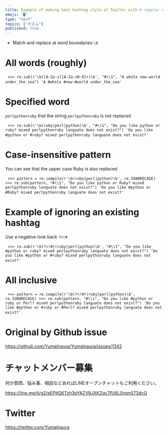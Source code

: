 ```yaml
---
title: Example of making text hashtag style of Twitter with # regular express
emoji: "🖥"
type: "tech"
topics: ["ポエム"]
published: true
---
```


<ul><li> Match and replace at word boundaries <code>\b</code> </li></ul><h1> All words (roughly) </h1><pre> <code class="py">&gt;&gt;&gt; re.sub(r&#39;\b([A-Za-z][A-Za-z0-9]+)\b&#39;, &quot;#\\1&quot;, &quot;A whole new-world under_the_sea&quot;) &#39;A #whole #new-#world under_the_sea&#39;</code> </pre><h1> Specified word </h1><p> <code>perlpythonruby</code> that the string <code>perlpythonruby</code> is not replaced </p><pre> <code class="py">&gt;&gt;&gt; re.sub(r&#39;\b(ruby|perl|python)\b&#39;, &quot;#\\1&quot;, &quot;Do you like python or ruby? mixed perlpythonruby languate does not exist?&quot;) &#39;Do you like #python or #ruby? mixed perlpythonruby languate does not exist?&#39;</code> </pre><h1> Case-insensitive pattern </h1><p> You can see that the upper case Ruby is also replaced </p><pre> <code class="py">&gt;&gt;&gt; pattern = re.compile(r&#39;\b(ruby|perl|python)\b&#39;, re.IGNORECASE) &gt;&gt;&gt; re.sub(pattern, &quot;#\\1&quot;, &quot;Do you like python or Ruby? mixed perlpythonruby languate does not exist?&quot;) &#39;Do you like #python or #Ruby? mixed perlpythonruby languate does not exist?&#39;</code> </pre><h1> Example of ignoring an existing hashtag </h1><p> Use a negative look back <code>?&lt;!#</code> </p><pre> <code class="py">&gt;&gt;&gt; re.sub(r&#39;\b(?&lt;!#)(ruby|perl|python)\b&#39;, &quot;#\\1&quot;, &quot;Do you like #python or ruby? mixed perlpythonruby languate does not exist?&quot;) &#39;Do you like #python or #ruby? mixed perlpythonruby languate does not exist?&#39;</code> </pre><h1> All inclusive </h1><pre> <code class="py">&gt;&gt;&gt; pattern = re.compile(r&#39;\b(?&lt;!#)(ruby|perl|python)\b&#39;, re.IGNORECASE) &gt;&gt;&gt; re.sub(pattern, &quot;#\\1&quot;, &quot;Do you like #python or ruby or Perl? mixed perlpythonruby languate does not exist?&quot;) &#39;Do you like #python or #ruby or #Perl? mixed perlpythonruby languate does not exist?&#39;</code> </pre>

# Original by Github issue

https://github.com/YumaInaura/YumaInaura/issues/1342








<!-- Update From Qiita API -->

# チャットメンバー募集


何か質問、悩み事、相談などあればLINEオープンチャットもご利用ください。

https://line.me/ti/g2/eEPltQ6Tzh3pYAZV8JXKZqc7PJ6L0rpm573dcQ





# Twitter


https://twitter.com/YumaInaura


<!-- Update From Qiita API -->


